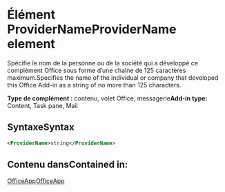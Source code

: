# <a name="providername-element"></a><span data-ttu-id="cf160-101">Élément ProviderName</span><span class="sxs-lookup"><span data-stu-id="cf160-101">ProviderName element</span></span>

<span data-ttu-id="cf160-102">Spécifie le nom de la personne ou de la société qui a développé ce complément Office sous forme d’une chaîne de 125 caractères maximum.</span><span class="sxs-lookup"><span data-stu-id="cf160-102">Specifies the name of the individual or company that developed this Office Add-in as a string of no more than 125 characters.</span></span>

<span data-ttu-id="cf160-103">**Type de complément :** contenu, volet Office, messagerie</span><span class="sxs-lookup"><span data-stu-id="cf160-103">**Add-in type:** Content, Task pane, Mail</span></span>

## <a name="syntax"></a><span data-ttu-id="cf160-104">Syntaxe</span><span class="sxs-lookup"><span data-stu-id="cf160-104">Syntax</span></span>

```XML
<ProviderName>string</ProviderName>
```

## <a name="contained-in"></a><span data-ttu-id="cf160-105">Contenu dans</span><span class="sxs-lookup"><span data-stu-id="cf160-105">Contained in:</span></span>

[<span data-ttu-id="cf160-106">OfficeApp</span><span class="sxs-lookup"><span data-stu-id="cf160-106">OfficeApp</span></span>](officeapp.md)

